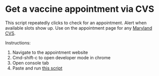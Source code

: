 # Get a vaccine appointment via CVS
This script repeatedly clicks to check for an appointment. Alert when available slots show up.
Use on the appointment page for any [Maryland CVS](https://www.cvs.com/immunizations/covid-19-vaccine).
  
Instructions:
1. Navigate to the appointment website
2. Cmd-shift-c to open developer mode in chrome
3. Open console tab
4. Paste and run [this script](main.js)

